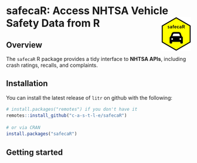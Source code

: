 
<!-- README.md is generated from README.Rmd. Please edit that file -->

# safecaR: Access NHTSA Vehicle Safety Data from R <img src="man/figures/safecaR_hex_logo.png" style="float:right; width:80px; margin-left:0px;"/>

## Overview

The `safecaR` R package provides a tidy interface to **NHTSA APIs**,
including crash ratings, recalls, and complaints.

## Installation

You can install the latest release of `litr` on github with the
following:

``` r
# install.packages("remotes") if you don't have it
remotes::install_github("c-a-s-t-l-e/safecaR")

# or via CRAN
install.packages("safecaR")
```

## Getting started
